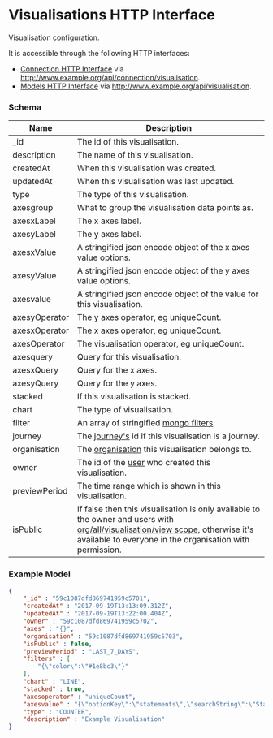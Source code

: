---
---

# Visualisations HTTP Interface

Visualisation configuration.

It is accessible through the following HTTP interfaces:

- [Connection HTTP Interface](../http-connection) via http://www.example.org/api/connection/visualisation.
- [Models HTTP Interface](../http-models) via http://www.example.org/api/visualisation.

### Schema

Name | Description
--- | ---
_id | The id of this visualisation.
description | The name of this visualisation.
createdAt | When this visualisation was created.
updatedAt | When this visualisation was last updated.
type | The type of this visualisation.
axesgroup | What to group the visualisation data points as.
axesxLabel | The x axes label.
axesyLabel | The y axes label.
axesxValue | A stringified json encode object of the x axes value options.
axesyValue | A stringified json encode object of the y axes value options.
axesvalue | A stringified json encode object of the value for this visualisation.
axesyOperator | The y axes operator, eg uniqueCount.
axesxOperator | The x axes operator, eg uniqueCount.
axesOperator | The visualisation operator, eg uniqueCount.
axesquery | Query for this visualisation.
axesxQuery | Query for the x axes.
axesyQuery | Query for the y axes.
stacked | If this visualisation is stacked.
chart | The type of visualisation.
filter | An array of stringified [mongo filters](https://docs.mongodb.com/manual/reference/operator/aggregation/filter/).
journey | The [journey's](../http-journeys#schema) id if this visualisation is a journey.
organisation | The [organisation](../http-organisations#schema) this visualisation belongs to.
owner | The id of the [user](../http-users#schema) who created this visualisation.
previewPeriod | The time range which is shown in this visualisation.
isPublic | If false then this visualisation is only available to the owner and users with [org/all/visualisation/view scope](../http-roles/#organisation-scopes), otherwise it's available to everyone in the organisation with permission.

### Example Model

```json
{
	"_id" : "59c1087dfd869741959c5701",
	"createdAt" : "2017-09-19T13:13:09.312Z",
	"updatedAt" : "2017-09-19T13:22:00.404Z",
	"owner" : "59c1087dfd869741959c5702",
	"axes" : "{}",
	"organisation" : "59c1087dfd869741959c5703",
	"isPublic" : false,
	"previewPeriod" : "LAST_7_DAYS",
	"filters" : [
		"{\"color\":\"#1e8bc3\"}"
	],
	"chart" : "LINE",
	"stacked" : true,
	"axesoperator" : "uniqueCount",
	"axesvalue" : "{\"optionKey\":\"statements\",\"searchString\":\"Statements\"}",
	"type" : "COUNTER",
	"description" : "Example Visualisation"
}
```




